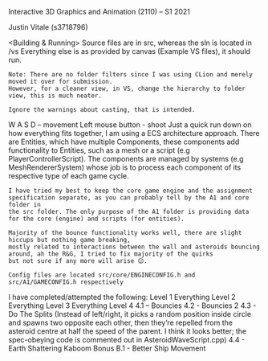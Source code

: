 Interactive 3D Graphics and Animation (2110) – S1 2021

Justin Vitale (s3718796)

<Building & Running>
	Source files are in src, whereas the sln is located in /vs
	Everything else is as provided by canvas (Example VS files), it should run.
	
	Note: There are no folder filters since I was using CLion and merely moved it over for submission. 
	However, for a cleaner view, in VS, change the hierarchy to folder view, this is much neater.
	
	Ignore the warnings about casting, that is intended.

<Controls>
	W A S D – movement
	Left mouse button - shoot
	
<Implementation Information>
	Just a quick run down on how everything fits together, I am using a ECS architecture approach. 
	There are Entities, which have multiple Components, these components add functionality to Entities, such as a mesh or a 
	script (e.g PlayerControllerScript). The components are managed by systems (e.g MeshRendererSystem) 
	whose job is to process each component of its respective type of each game cycle. 
	
	I have tried my best to keep the core game engine and the assignment specification separate, as you can probably tell by the A1 and core folder in 
	the src folder. The only purpose of the A1 folder is providing data for the core (engine) and scripts (for entities).
	
	Majority of the bounce functionality works well, there are slight hiccups but nothing game breaking, 
	mostly related to interactions between the wall and asteroids bouncing around, ah the R&G, I tried to fix majority of the quirks 
	but not sure if any more will arise 😊.
	
	Config files are located src/core/ENGINECONFIG.h and src/A1/GAMECONFIG.h respectively
	
<Milestones>
	I have completed/attempted the following:
		Level 1
			Everything
		Level 2
			Everything
		Level 3
			Everything
		Level 4
			4.1 – Bouncies
			4.2 - Bouncies 2
			4.3 - Do The Splits 
								(Instead of left/right, it picks a random position inside circle and spawns two opposite each other, 
								then they’re repelled from the asteroid centre at half the speed of the parent. I think it looks better; 
								the spec-obeying code is commented out in AsteroidWaveScript.cpp)
			4.4 - Earth Shattering Kaboom
		Bonus
			B.1 - Better Ship Movement
